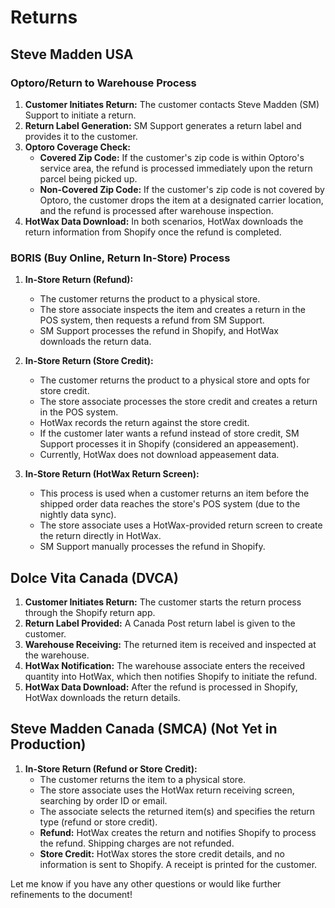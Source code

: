 # Returns 

## Steve Madden USA

### Optoro/Return to Warehouse Process

1.  **Customer Initiates Return:** The customer contacts Steve Madden (SM) Support to initiate a return.
2.  **Return Label Generation:** SM Support generates a return label and provides it to the customer.
3.  **Optoro Coverage Check:**
    *   **Covered Zip Code:** If the customer's zip code is within Optoro's service area, the refund is processed immediately upon the return parcel being picked up.
    *   **Non-Covered Zip Code:** If the customer's zip code is not covered by Optoro, the customer drops the item at a designated carrier location, and the refund is processed after warehouse inspection.
4.  **HotWax Data Download:** In both scenarios, HotWax downloads the return information from Shopify once the refund is completed.

### BORIS (Buy Online, Return In-Store) Process

1.  **In-Store Return (Refund):**
    *   The customer returns the product to a physical store.
    *   The store associate inspects the item and creates a return in the POS system, then requests a refund from SM Support.
    *   SM Support processes the refund in Shopify, and HotWax downloads the return data.

2.  **In-Store Return (Store Credit):**
    *   The customer returns the product to a physical store and opts for store credit.
    *   The store associate processes the store credit and creates a return in the POS system.
    *   HotWax records the return against the store credit.
    *   If the customer later wants a refund instead of store credit, SM Support processes it in Shopify (considered an appeasement).
    *   Currently, HotWax does not download appeasement data.

3.  **In-Store Return (HotWax Return Screen):**
    *   This process is used when a customer returns an item before the shipped order data reaches the store's POS system (due to the nightly data sync).
    *   The store associate uses a HotWax-provided return screen to create the return directly in HotWax.
    *   SM Support manually processes the refund in Shopify.

## Dolce Vita Canada (DVCA)

1.  **Customer Initiates Return:** The customer starts the return process through the Shopify return app.
2.  **Return Label Provided:** A Canada Post return label is given to the customer.
3.  **Warehouse Receiving:** The returned item is received and inspected at the warehouse.
4.  **HotWax Notification:** The warehouse associate enters the received quantity into HotWax, which then notifies Shopify to initiate the refund.
5.  **HotWax Data Download:** After the refund is processed in Shopify, HotWax downloads the return details.

## Steve Madden Canada (SMCA) (Not Yet in Production)

1.  **In-Store Return (Refund or Store Credit):**
    *   The customer returns the item to a physical store.
    *   The store associate uses the HotWax return receiving screen, searching by order ID or email.
    *   The associate selects the returned item(s) and specifies the return type (refund or store credit).
    *   **Refund:** HotWax creates the return and notifies Shopify to process the refund. Shipping charges are not refunded.
    *   **Store Credit:**  HotWax stores the store credit details, and no information is sent to Shopify. A receipt is printed for the customer.

Let me know if you have any other questions or would like further refinements to the document!
